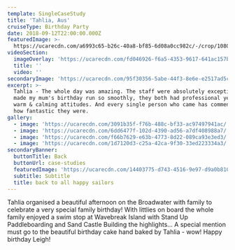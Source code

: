 ```yaml
---
template: SingleCaseStudy
title: 'Tahlia, Aus'
cruiseType: Birthday Party
date: 2018-09-12T22:00:00.000Z
featuredImage: >-
  https://ucarecdn.com/a6993c65-b26c-40a8-bf85-6d08a0cc982c/-/crop/1080x1112/0,86/-/preview/
videoSection:
  imageOverlay: 'https://ucarecdn.com/fd046926-f6a5-4353-9617-641ac157b744/'
  title: ''
  video: ''
secondaryImage: 'https://ucarecdn.com/95f30356-5abe-44f3-8e6e-e2517ad5caa7/'
excerpt: >-
  Tahlia - The whole day was amazing. The staff were absolutely exceptional and
  made my mum's birthday run so smoothly, they both had professional yet very
  warm & calming attitudes. And every single person who came has commented on
  how fantastic they were.   
gallery:
  - image: 'https://ucarecdn.com/3091b35f-f76b-488c-bf33-ac97497941ac/'
  - image: 'https://ucarecdn.com/6dd6477f-102d-4390-ad56-a7df408988a7/'
  - image: 'https://ucarecdn.com/f66b7629-e63b-4773-8d22-089ca93e3ed3/'
  - image: 'https://ucarecdn.com/1d7120d3-c25a-42ca-9f30-33ed223334a3/'
secondaryBanner:
  buttonTitle: Back
  buttonUrl: case-studies
  featuredImage: 'https://ucarecdn.com/14403775-d743-4516-9e97-d9a0b8109e75/'
  subtitle: Subtitle
  title: back to all happy sailors
---
```

Tahlia organised a beautiful afternoon on the Broadwater with family to celebrate a very special family birthday!   With littlies on board the whole family enjoyed a swim stop at Wavebreak Island with Stand Up Paddleboarding and Sand Castle Building the highlights...   A special mention must go to the beautiful birthday cake hand baked by Tahlia - wow!   Happy birthday Leigh!
